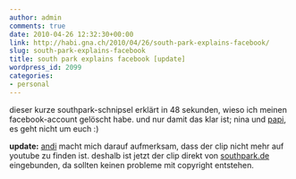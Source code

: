```yaml
---
author: admin
comments: true
date: 2010-04-26 12:32:30+00:00
link: http://habi.gna.ch/2010/04/26/south-park-explains-facebook/
slug: south-park-explains-facebook
title: south park explains facebook [update]
wordpress_id: 2099
categories:
- personal
---
```




dieser kurze southpark-schnipsel erklärt in 48 sekunden, wieso ich meinen facebook-account gelöscht habe.
und nur damit das klar ist; nina und [papi](http://www.facebook.com/people/Daniel-Haberthür/1453782914), es geht nicht um euch :)

**update:** [andi](http://habi.gna.ch/2010/04/26/south-park-explains-facebook/#comment-13305) macht mich darauf aufmerksam, dass der clip nicht mehr auf youtube zu finden ist. deshalb ist jetzt der clip direkt von [southpark.de](http://www.southpark.de/) eingebunden, da sollten keinen probleme mit copyright entstehen.
